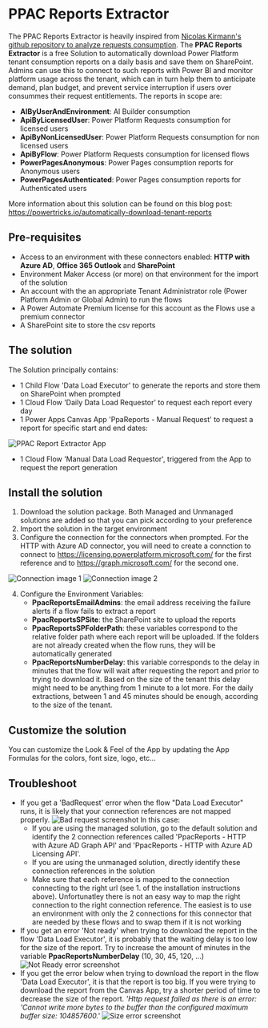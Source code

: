 # PPAC Reports Extractor
The PPAC Reports Extractor is heavily inspired from [Nicolas Kirmann's github repository to analyze requests consumption](https://github.com/Nicokirr/PPRequestAnalyzer).
The **PPAC Reports Extractor** is a free Solution to automatically download Power Platform tenant consumption reports on a daily basis and save them on SharePoint. Admins can use this to connect to such reports with Power BI and monitor platform usage across the tenant, which can in turn help them to anticipate demand, plan budget, and prevent service interruption if users over consummes their request entitlements. The reports in scope are:
- **AIByUserAndEnvironment**: AI Builder consumption
- **ApiByLicensedUser**: Power Platform Requests consumption for licensed users
- **ApiByNonLicensedUser**: Power Platform Requests consumption for non licensed users
- **ApiByFlow**: Power Platform Requests consumption for licensed flows
- **PowerPagesAnonymous**: Power Pages consumption reports for Anonymous users
- **PowerPagesAuthenticated**: Power Pages consumption reports for Authenticated users

More information about this solution can be found on this blog post: https://powertricks.io/automatically-download-tenant-reports 

## Pre-requisites
- Access to an environment with these connectors enabled: **HTTP with Azure AD**, **Office 365 Outlook** and **SharePoint**
- Environment Maker Access (or more) on that environment for the import of the solution
- An account with the an appropriate Tenant Administrator role (Power Platform Admin or Global Admin) to run the flows
- A Power Automate Premium license for this account as the Flows use a premium connector
- A SharePoint site to store the csv reports

## The solution
The Solution principally contains:
- 1 Child Flow 'Data Load Executor' to generate the reports and store them on SharePoint when prompted
- 1 Cloud Flow 'Daily Data Load Requestor' to request each report every day
- 1 Power Apps Canvas App 'PpaReports - Manual Request' to request a report for specific start and end dates:  

![PPAC Report Extractor App](https://github.com/ValentinMaz/Power-Platform-Samples/blob/b9981210dc43f19661737f318984371a9969eea6/PPAC%20Reports%20Extractor/Screenshots/PPAC%20Reports%20Extractor%20-%20App.png)
- 1 Cloud Flow 'Manual Data Load Requestor', triggered from the App to request the report generation

## Install the solution
1. Download the solution package. Both Managed and Unmanaged solutions are added so that you can pick according to your preference
2. Import the solution in the target environment
3. Configure the connection for the connectors when prompted. For the HTTP with Azure AD connector, you will need to create a connction to connect to https://licensing.powerplatform.microsoft.com/ for the first reference and to https://graph.microsoft.com/ for the second one.  

![Connection image 1](https://github.com/ValentinMaz/Power-Platform-Samples/blob/e60325a5d5918918f2960d131973d9d1fad12bc8/PPAC%20Reports%20Extractor/Screenshots/PPAC%20Reports%20Extractor%20-%20Connections%202.png)
![Connection image 2](https://github.com/ValentinMaz/Power-Platform-Samples/blob/e60325a5d5918918f2960d131973d9d1fad12bc8/PPAC%20Reports%20Extractor/Screenshots/PPAC%20Reports%20Extractor%20-%20Connections%203.png)

4. Configure the Environment Variables:
    - **PpacReportsEmailAdmins**: the email address receiving the failure alerts if a flow fails to extract a report
    - **PpacReportsSPSite**: the SharePoint site to upload the reports
    - **PpacReportsSPFolderPath<reportType>**: these variables correspond to the relative folder path where each report will be uploaded. If the folders are not already created when the flow runs, they will be automatically generated
    - **PpacReportsNumberDelay**: this variable corresponds to the delay in minutes that the flow will wait after requesting the report and prior to trying to download it. Based on the size of the tenant this delay might need to be anything from 1 minute to a lot more. For the daily extractions, between 1 and 45 minutes should be enough, according to the size of the tenant.

## Customize the solution
You can customize the Look & Feel of the App by updating the App Formulas for the colors, font size, logo, etc...

## Troubleshoot
- If you get a 'BadRequest' error when the flow "Data Load Executor" runs, it is likely that your connection references are not mapped properly.
![Bad request screenshot](https://github.com/ValentinMaz/Power-Platform-Samples/blob/e60325a5d5918918f2960d131973d9d1fad12bc8/PPAC%20Reports%20Extractor/Screenshots/PPAC%20Reports%20Extractor%20-%20Bad%20Request.png)
In this case:
    - If you are using the managed solution, go to the default solution and identify the 2 connection references called 'PpacReports - HTTP with Azure AD Graph API' and 'PpacReports - HTTP with Azure AD Licensing API'.
    - If you are using the unmanaged solution, directly identify these connection references in the solution
    - Make sure that each reference is mapped to the connection connecting to the right url (see 1. of the installation instructions above). Unfortunatley there is not an easy way to map the right connection to the right connection reference. The easiest is to use an environment with only the 2 connections for this connector that are needed by these flows and to swap them if it is not working
- If you get an error 'Not ready' when trying to download the report in the flow 'Data Load Executor', it is probably that the waiting delay is too low for the size of the report. Try to increase the amount of minutes in the variable **PpacReportsNumberDelay** (10, 30, 45, 120, ...)
![Not Ready error screenshot](https://github.com/ValentinMaz/Power-Platform-Samples/blob/e60325a5d5918918f2960d131973d9d1fad12bc8/PPAC%20Reports%20Extractor/Screenshots/PPAC%20Reports%20Extractor%20-%20Error%20NotReady.png)
- If you get the error below when trying to download the report in the flow 'Data Load Executor', it is that the report is too big. If you were trying to download the report from the Canvas App, try a shorter period of time to decrease the size of the report.
*'Http request failed as there is an error: 'Cannot write more bytes to the buffer than the configured maximum buffer size: 104857600.'*
![Size error screenshot](https://github.com/ValentinMaz/Power-Platform-Samples/blob/eab6a865ab8f02943fbd2b55596b9dfebf73c048/PPAC%20Reports%20Extractor/Screenshots/PPAC%20Reports%20Extractor%20-%20Error%20Size.png)
